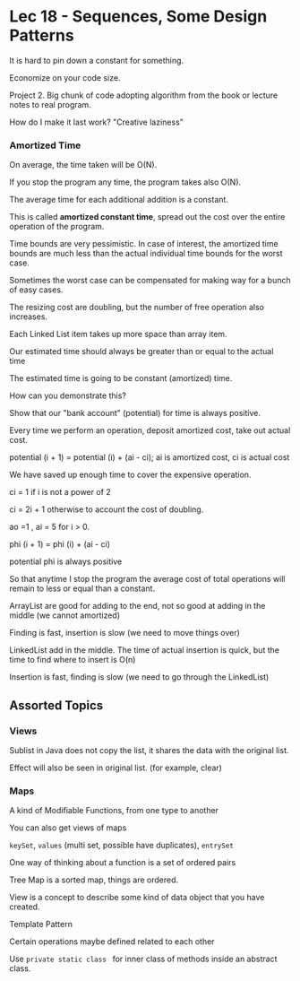 # Lec 18 - Sequences, Some Design Patterns

It is hard to pin down a constant for something.

Economize on your code size. 

Project 2. Big chunk of code adopting algorithm from the book or lecture notes to real program.

How do I make it last work? "Creative laziness"

 ### Amortized Time

On average, the time taken will be O(N).

If you stop the program any time, the program takes also O(N).

The average time for each additional addition is a constant.

This is called **amortized constant time**, spread out the cost over the entire operation of the program.

Time bounds are very pessimistic. In case of interest, the amortized time bounds are much less than the actual individual time bounds for the worst case.

Sometimes the worst case can be compensated for making way for a bunch of easy cases.



The resizing cost are doubling, but the number of free operation also increases.



Each Linked List item takes up more space than array item.


Our estimated time should always be greater than or equal to the actual time

The estimated time is going to be constant (amortized) time.



How can you demonstrate this?

Show that our "bank account" (potential) for time is always positive.

Every time we perform an operation, deposit amortized cost, take out actual cost.

potential (i + 1) = potential (i) + (ai - ci); ai is amortized cost, ci is actual cost

We have saved up enough time to cover the expensive operation.



ci = 1 if i is not a power of 2

ci = 2i + 1 otherwise to account the cost of doubling.

ao =1 , ai = 5 for i > 0. 

phi (i + 1) = phi (i) + (ai - ci)

potential phi is always positive

So that anytime I stop the program the average cost of total operations will remain to less or equal than a constant.



ArrayList are good for adding to the end, not so good at adding in the middle (we cannot amortized)

Finding is fast, insertion is slow (we need to move things over)

LinkedList add in the middle. The time of actual insertion is quick, but the time to find where to insert is O(n)

Insertion is fast, finding is slow (we need to go through the LinkedList)



## Assorted Topics

### Views

Sublist in Java does not copy the list, it shares the data with the original list.

Effect will also be seen in original list. (for example, clear)



### Maps

A kind of Modifiable Functions, from one type to another

You can also get views of maps

`keySet`, `values` (multi set, possible have duplicates), `entrySet`

 

One way of thinking about a function is a set of ordered pairs



Tree Map is a sorted map, things are ordered.

View is a concept to describe some kind of data object that you have created.



Template Pattern

Certain operations maybe defined related to each other

Use `private static class ` for inner class of methods inside an abstract class.